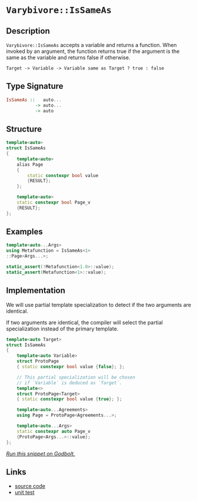 <!-- Copyright 2024 Feng Mofan
SPDX-License-Identifier: Apache-2.0 -->

# `Varybivore::IsSameAs`

## Description

`Varybivore::IsSameAs` accepts a variable and returns a function.
When invoked by an argument, the function returns true if the argument is the same as the variable and returns false if otherwise.

<pre><code>Target -> Variable -> Variable same as Target ? true : false</code></pre>

## Type Signature

```Haskell
IsSameAs ::   auto...
           -> auto...
           -> auto
```

## Structure

```C++
template<auto>
struct IsSameAs
{
    template<auto>
    alias Page
    {
        static constexpr bool value
        {RESULT};
    };

    template<auto>
    static constexpr bool Page_v 
    {RESULT};
};
```

## Examples

```C++
template<auto...Args>
using Metafunction = IsSameAs<1>
::Page<Args...>;

static_assert(!Metafunction<1.0>::value);
static_assert(Metafunction<1>::value);
```

## Implementation

We will use partial template specialization to detect if the two arguments are identical.

If two arguments are identical, the compiler will select the partial specialization instead of the primary template.

```C++
template<auto Target>
struct IsSameAs
{
    template<auto Variable>
    struct ProtoPage
    { static constexpr bool value {false}; };

    // This partial specialization will be chosen
    // if `Variable` is deduced as `Target`.
    template<>
    struct ProtoPage<Target>
    { static constexpr bool value {true}; };

    template<auto...Agreements>
    using Page = ProtoPage<Agreements...>;

    template<auto...Args>
    static constexpr auto Page_v 
    {ProtoPage<Args...>::value};
};
```

[*Run this snippet on Godbolt.*](https://godbolt.org/#z:OYLghAFBqd5QCxAYwPYBMCmBRdBLAF1QCcAaPECAMzwBtMA7AQwFtMQByARg9KtQYEAysib0QXACx8BBAKoBnTAAUAHpwAMvAFYTStJg1DIApACYAQuYukl9ZATwDKjdAGFUtAK4sGIAMwAnKSuADJ4DJgAcj4ARpjEAVykAA6oCoRODB7evgHBaRmOAuGRMSzxif7JdpgOWUIETMQEOT5%2BQbaY9sUMjc0EpdFxCUm2TS1teZ0KE4MRwxWj1QCUtqhexMjsHASYLCkGeyb%2BbkxeRADUACrNwJgEJ9gmGgCCs8ReDpcAkgpCrEw7xerxMAHYrG9LtDLnsDkdMCczhdUJcAGrNPBMWL0J4gmGXD5fAiXZTEVBEZRMe74mHgiyEpqOZCXNAMWaYVQpYiXWKoTyXABuYi8mEu9KoYiU4IAIicGbL5SDadCAPSqm4IPAKS4pAZY2iElJ1A14ABeTF6lwA7nRDfFWQh0owVZd1Zc8FRxQA2DQY4hYnGI30enVYdBfTDoS5MHUmX23Yj3R6%2BgB0rrhh0tiNOeKhMKJ3zJFNQVJpp0TybzrwJ9MZlrwLLZHK5PL5AuF3jF9IIn0RYLl/gVA6Vbwz%2Byzx1O5yIqbnr2AxEw%2B0YBAU1YJXgyRlJ1O7/hlpPJlL3SIXS5XggUc/T/meQ%2BV%2BehmYRSJnqBvryT67vrtmDabAQW25GMUV3e4AH1BXFJ9xQhYsT3LNwv2Aa85yeEAQE7UVFQfMcRzw0E3lVAAqMjyIo1UQVIsjrmwIRrnIqjiIo1iSOYojXhfbM3xRT9v2rLcImAS4AFkHiYKgvAYeoBHFA9fn%2BQFgVOLhq0wssc2Q78bzxQiQX/ZkINjJQWggMAwHEpopJk3okS4VMNAwrCRUwFZR3eJlG2MhRTIICArMk6TZIYeznOwtz5Q4NZaE4ABWXg/A4LRSFQTg3GsaxCQ2LZuzMapeAITRorWABrEA4skRzJC4MF/A0OKNDMb1vTMAAONr9E4SReBYCQNA0UgkpStKOF4BQQEGorkui0g4FgGBEBADYCBSC5yEoNADjoBIokBThVDa70AFpvUkS5gGQFkpFTMxeCjQgSDwdA9H4QQRDEdgpBkQRFBUdQZtIXRkmtYgmBSTgeBi%2BLEuK1LOAAeQuNaSVQL1DpOs6Lquy4brMS4IA8bb6B5cxVkK4q1ggJAtpSHayAoCBafpkBgCkMw%2BDoPZiAmiBYjh2IImaABPSHeEF5hiGFhHYm0Oppp4UgtrYQQEYYWhRcBrBYi8YAzloWgJu4XgsBYQxgHELW8CXepBUwI2Us5OoLh2RWIj2WLAdoPBYjBqWPCwOHezwPrjdIO3iD5JQZX2c3vaMSm%2BAMVC0TwTBrQR40ksVt7hFEcRvtzv61Dh4H9HNlBMssfQfYmyA1lQFJeiN47ZnQE4ZVMSxrDMEaI4DLA64gNZahClwGHcTx2j0MIFnKSo9EKTIBCmPxkiX3ohnn0Yam6eWGjmVe9FH3p%2BhaLeRkSGpD6nvJr4GC%2Blivkecu2CRoY4BKhrh0bLgx07zqXWulVfGEBcCPVJvlLgKwKYzRWGsBAmAmBYESMPUg5VJD%2BFTIEfwYJJAaEkGYSQvoGremCJ7HqpA%2BrVFTN6Lg3o2qBDavQyqXA4o4O9N/QGo1xqTVINNLQVNFrU2WsjdajNmYkz2mwTgzQWCCjBMdJgrIDA7i4IEVMDlHb4CIAPV6sgPoF2kEXJQJdAa6A5qDcGYsP5f2GrwUaSNVoXEuGjGMxB5GKOUcgVRIl1GaMcgTImdMSbinymYGB/DE4iMkQkDaTNUDE1GHIhRx0fHm3UVwQaNBaDc15vzQGEsRZi1IEUqWMs5YOBKcrVcasNZw21rrfWhsSmmzjjsFK%2BAbaODtg7e6qhnZ7BKe7bocNva%2BxFgHDphUAyh0VhHKOmAY5myMPHUAcCk7UgUKndOmdGAlNzoYr6xjZDFwBilCx5cE5dysNXcZQ8G5NyyC3NuHcbk9z7gkAe9t4Ajz3mPCArgj7JFnmUS%2Bi90jL2yLfNeqRIWbznuC3ePQD4DGBV0FFAgz7zDBU/Y%2BN9ciwv/OfRFeLoHrE2G/clns7E/04O4zxSiVHm1xhorRBNwG6LCeTKJcCEFIJQZQD%2BlDqEaIIWCdhYI6qEOITVLhI1OC8KmtE4RSAVoo3ibE4g0idhyKxiwBQgoWSCn8QiWY90dFPReskQ5%2Bdjk/XkKY85OgAikCsRDY2tjYbcMRmI1GXo9XnQNUaoUprsyzCCYkkJCRuX%2BEiQI2aMSo3001cmkmWFkApBSFBdREEzUEGMh4s6nNckJHyQLIWUsSllOlrLeW1TEkqwIHUzWnTMA6z1mIFpYc2mrOmaQLp%2B9elwydsgF2wzBCjK9j7P2wsplB1mSUhZzpllx2EonKgydtlpwzlnA5Bi7USBOb9J1pdXW%2BMrt3O5tdfmpSeUBTgqo26XtuRYXuDj%2B7PR%2BfXDF%2B9nCAonui0FiwF7r3hVkdFG8siP1A7%2BkK2L0Un1RSS3FsHiWtBhfih%2BpLQMv0pV9L18qHH0sDZcYNxqw17AjWAy1kCeUJvgaQRByDRhoIob1EAZgNH%2BH8HFRqNUBo8bBAwoj8Mxq2D4QxsqIBJBxWwXFNqzVAiSECHVXBXB/BdQ4P4b1CrxNSa03dUTPDeWCLWBHDIzhJBAA%3D%3D%3D)

## Links

- [source code](../../../../conceptrodon/varybivore/is_same_as.hpp)
- [unit test](../../../../tests/unit/metafunctions/varybivore/is_same_as.test.hpp)
